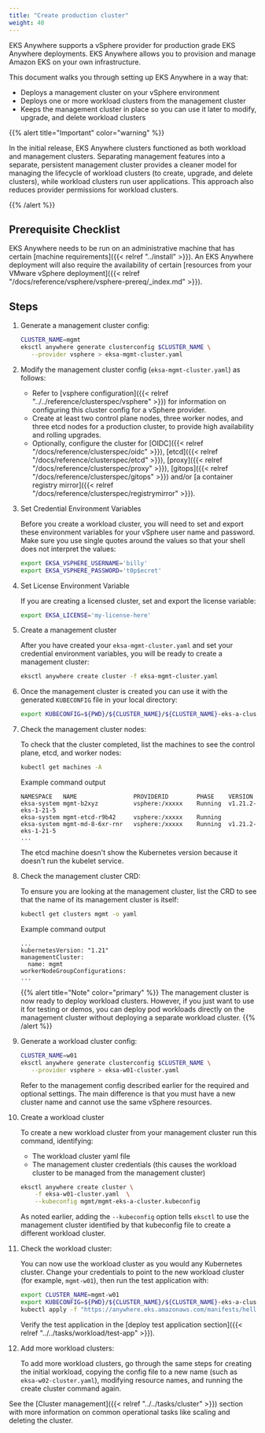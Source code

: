 ```yaml
---
title: "Create production cluster"
weight: 40
---
```


EKS Anywhere supports a vSphere provider for production grade EKS Anywhere deployments.
EKS Anywhere allows you to provision and manage Amazon EKS on your own infrastructure.

This document walks you through setting up EKS Anywhere in a way that:

* Deploys a management cluster on your vSphere environment
* Deploys one or more workload clusters from the management cluster
* Keeps the management cluster in place so you can use it later to modify, upgrade, and delete workload clusters

{{% alert title="Important" color="warning" %}}

In the initial release, EKS Anywhere clusters functioned as both workload and management clusters.
Separating management features into a separate, persistent management cluster
provides a cleaner model for managing the lifecycle of workload clusters (to create, upgrade, and delete clusters), while workload clusters run user applications.
This approach also reduces provider permissions for workload clusters.

{{% /alert %}}

## Prerequisite Checklist

EKS Anywhere needs to be run on an administrative machine that has certain [machine
requirements]({{< relref "../install" >}}).
An EKS Anywhere deployment will also require the availability of certain
[resources from your VMware vSphere deployment]({{< relref "/docs/reference/vsphere/vsphere-prereq/_index.md" >}}).

## Steps

<!-- this content needs to be indented so the numbers are automatically incremented -->
1. Generate a management cluster config:
   ```bash
   CLUSTER_NAME=mgmt
   eksctl anywhere generate clusterconfig $CLUSTER_NAME \
      --provider vsphere > eksa-mgmt-cluster.yaml
   ```

1. Modify the management cluster config (`eksa-mgmt-cluster.yaml`) as follows:

   * Refer to [vsphere configuration]({{< relref "../../reference/clusterspec/vsphere" >}}) for information on configuring this cluster config for a vSphere provider.
   * Create at least two control plane nodes, three worker nodes, and three etcd nodes for a production cluster, to provide high availability and rolling upgrades.
   * Optionally, configure the cluster for [OIDC]({{< relref "/docs/reference/clusterspec/oidc" >}}), [etcd]({{< relref "/docs/reference/clusterspec/etcd" >}}), [proxy]({{< relref "/docs/reference/clusterspec/proxy" >}}), [gitops]({{< relref "/docs/reference/clusterspec/gitops" >}}) and/or [a container registry mirror]({{< relref "/docs/reference/clusterspec/registrymirror" >}}).

1. Set Credential Environment Variables

   Before you create a workload cluster, you will need to set and export these environment variables for your vSphere user name and password.
Make sure you use single quotes around the values so that your shell does not interpret the values:
   
   ```bash
   export EKSA_VSPHERE_USERNAME='billy'
   export EKSA_VSPHERE_PASSWORD='t0p$ecret'
   ```

1. Set License Environment Variable

   If you are creating a licensed cluster, set and export the license variable:

   ```bash
   export EKSA_LICENSE='my-license-here'
   ```

1. Create a management cluster

   After you have created your `eksa-mgmt-cluster.yaml` and set your credential environment variables, you will be ready to create a management cluster:
   ```bash
   eksctl anywhere create cluster -f eksa-mgmt-cluster.yaml
   ```

1. Once the management cluster is created you can use it with the generated `KUBECONFIG` file in your local directory:

   ```bash
   export KUBECONFIG=${PWD}/${CLUSTER_NAME}/${CLUSTER_NAME}-eks-a-cluster.kubeconfig
   ```
1. Check the management cluster nodes:

   To check that the cluster completed, list the machines to see the control plane, etcd, and worker nodes:

   ```bash
   kubectl get machines -A
   ```

   Example command output
   ```
   NAMESPACE   NAME                PROVIDERID        PHASE    VERSION
   eksa-system mgmt-b2xyz          vsphere:/xxxxx    Running  v1.21.2-eks-1-21-5
   eksa-system mgmt-etcd-r9b42     vsphere:/xxxxx    Running  
   eksa-system mgmt-md-8-6xr-rnr   vsphere:/xxxxx    Running  v1.21.2-eks-1-21-5
   ...
   ```

   The etcd machine doesn't show the Kubernetes version because it doesn't run the kubelet service.

1. Check the management cluster CRD:

   To ensure you are looking at the management cluster, list the CRD to see that the name of its management cluster is itself:

   ```bash
   kubectl get clusters mgmt -o yaml
   ```

   Example command output
   ```
   ...
   kubernetesVersion: "1.21"
   managementCluster:
     name: mgmt
   workerNodeGroupConfigurations:
   ...
   ```

   {{% alert title="Note" color="primary" %}}
   The management cluster is now ready to deploy workload clusters.
   However, if you just want to use it for testing or demos, you can deploy pod workloads directly on the management cluster without deploying a separate workload cluster.
   {{% /alert %}}


1. Generate a workload cluster config:
   ```bash
   CLUSTER_NAME=w01
   eksctl anywhere generate clusterconfig $CLUSTER_NAME \
      --provider vsphere > eksa-w01-cluster.yaml
   ```

   Refer to the management config described earlier for the required and optional settings.
   The main difference is that you must have a new cluster name and cannot use the same vSphere resources.


1. Create a workload cluster

   To create a new workload cluster from your management cluster run this command, identifying:

   * The workload cluster yaml file
   * The management cluster credentials (this causes the workload cluster to be managed from the management cluster)


   ```bash
   eksctl anywhere create cluster \
       -f eksa-w01-cluster.yaml  \
       --kubeconfig mgmt/mgmt-eks-a-cluster.kubeconfig
   ```

   As noted earlier, adding the `--kubeconfig` option tells `eksctl` to use the management cluster identified by that kubeconfig file to create a different workload cluster.

1. Check the workload cluster:

   You can now use the workload cluster as you would any Kubernetes cluster.
   Change your credentials to point to the new workload cluster (for example, `mgmt-w01`), then run the test application with:

   ```bash
   export CLUSTER_NAME=mgmt-w01
   export KUBECONFIG=${PWD}/${CLUSTER_NAME}/${CLUSTER_NAME}-eks-a-cluster.kubeconfig
   kubectl apply -f "https://anywhere.eks.amazonaws.com/manifests/hello-eks-a.yaml"
   ```

   Verify the test application in the [deploy test application section]({{< relref "../../tasks/workload/test-app" >}}).

1. Add more workload clusters:

   To add more workload clusters, go through the same steps for creating the initial workload, copying the config file to a new name (such as `eksa-w02-cluster.yaml`), modifying resource names, and running the create cluster command again.

See the [Cluster management]({{< relref "../../tasks/cluster" >}}) section with more information on common operational tasks like scaling and deleting the cluster.
